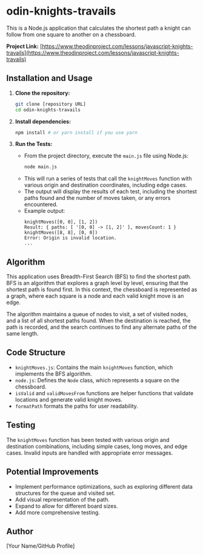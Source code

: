 # odin-knights-travails

This is a Node.js application that calculates the shortest path a knight can follow from one square to another on a chessboard.

**Project Link:** [https://www.theodinproject.com/lessons/javascript-knights-travails](https://www.theodinproject.com/lessons/javascript-knights-travails)

## Installation and Usage

1.  **Clone the repository:**
    ```bash
    git clone [repository URL]
    cd odin-knights-travails
    ```
2.  **Install dependencies:**
    ```bash
    npm install # or yarn install if you use yarn
    ```
3.  **Run the Tests:**

    * From the project directory, execute the `main.js` file using Node.js:
        ```bash
        node main.js
        ```
    * This will run a series of tests that call the `knightMoves` function with various origin and destination coordinates, including edge cases.
    * The output will display the results of each test, including the shortest paths found and the number of moves taken, or any errors encountered.
    * Example output:
        ```
        knightMoves([0, 0], [1, 2])
        Result: { paths: [ '[0, 0] -> [1, 2]' ], movesCount: 1 }
        knightMoves([8, 8], [0, 0])
        Error: Origin is invalid location.
        ...
        ```

## Algorithm

This application uses Breadth-First Search (BFS) to find the shortest path. BFS is an algorithm that explores a graph level by level, ensuring that the shortest path is found first. In this context, the chessboard is represented as a graph, where each square is a node and each valid knight move is an edge.

The algorithm maintains a queue of nodes to visit, a set of visited nodes, and a list of all shortest paths found. When the destination is reached, the path is recorded, and the search continues to find any alternate paths of the same length.

## Code Structure

* `knightMoves.js`: Contains the main `knightMoves` function, which implements the BFS algorithm.
* `node.js`: Defines the `Node` class, which represents a square on the chessboard.
* `isValid` and `validMovesFrom` functions are helper functions that validate locations and generate valid knight moves.
* `formatPath` formats the paths for user readability.

## Testing

The `knightMoves` function has been tested with various origin and destination combinations, including simple cases, long moves, and edge cases. Invalid inputs are handled with appropriate error messages.

## Potential Improvements

* Implement performance optimizations, such as exploring different data structures for the queue and visited set.
* Add visual representation of the path.
* Expand to allow for different board sizes.
* Add more comprehensive testing.

## Author

[Your Name/GitHub Profile]